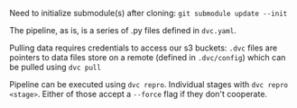 Need to initialize submodule(s) after cloning: `git submodule update --init`

The pipeline, as is, is a series of .py files defined in `dvc.yaml`. 

Pulling data requires credentials to access our s3 buckets: `.dvc` files are pointers to data files store on a remote (defined in `.dvc/config`) which can be pulled using `dvc pull` 

Pipeline can be executed using `dvc repro`. Individual stages with `dvc repro <stage>`. Either of those accept a `--force` flag if they don't cooperate.
